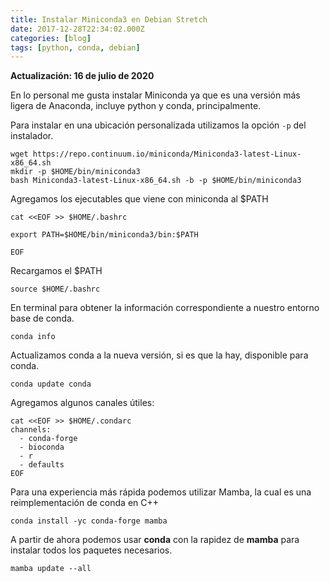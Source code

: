 ```yaml
---
title: Instalar Miniconda3 en Debian Stretch
date: 2017-12-28T22:34:02.000Z
categories: [blog]
tags: [python, conda, debian]
---
```


**Actualización: 16 de julio de 2020**

En lo personal me gusta instalar Miniconda ya que es una versión
más ligera de Anaconda, incluye python y conda, principalmente. 

Para instalar en una ubicación personalizada utilizamos la opción `-p` del instalador.

```
wget https://repo.continuum.io/miniconda/Miniconda3-latest-Linux-x86_64.sh
mkdir -p $HOME/bin/miniconda3
bash Miniconda3-latest-Linux-x86_64.sh -b -p $HOME/bin/miniconda3
```
Agregamos los ejecutables que viene con miniconda al $PATH

```
cat <<EOF >> $HOME/.bashrc

export PATH=$HOME/bin/miniconda3/bin:$PATH

EOF
```
Recargamos el $PATH

```
source $HOME/.bashrc
```

En terminal para obtener la información correspondiente a nuestro
entorno base de conda.
```
conda info
```

Actualizamos conda a la nueva versión, si es que la hay, disponible para conda.
```
conda update conda
```

Agregamos algunos canales útiles:

```
cat <<EOF >> $HOME/.condarc
channels:
  - conda-forge
  - bioconda
  - r
  - defaults
EOF
```

Para una experiencia más rápida podemos utilizar Mamba, la cual es una 
reimplementación de conda en C++

```
conda install -yc conda-forge mamba
```

A partir de ahora podemos usar **conda** con la rapidez de **mamba** para instalar todos los paquetes necesarios.

```
mamba update --all
```
